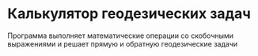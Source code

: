 # Калькулятор геодезических задач
Программа выполняет математические операции со скобочными выражениями и решает прямую и обратную геодезические задачи 
